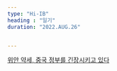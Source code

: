 ```yaml
---
type: "Hi-IB"
heading : "일기"
duration: "2022.AUG.26"


---
```

 
 
 
 
[위안 약세, 중국 정부를 긴장시키고 있다](/todo/images/[26070316]_221571.pdf)





